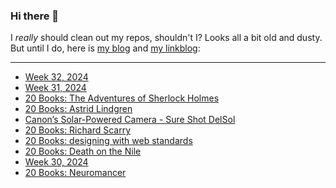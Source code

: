 ### Hi there 👋

I _really_ should clean out my repos, shouldn't I? Looks all a bit old and dusty. But until I do, here is [my blog](https://lostfocus.de/) and [my linkblog](https://dominikschwind.com/links):

--- 

<!-- POST-LIST:START -->
- [Week 32, 2024](https://lostfocus.de/2024/08/12/week-32-2024/)
- [Week 31, 2024](https://lostfocus.de/2024/08/06/week-31-2024/)
- [20 Books: The Adventures of Sherlock Holmes](https://lostfocus.de/2024/08/02/20-books-the-adventures-of-sherlock-holmes/)
- [20 Books: Astrid Lindgren](https://lostfocus.de/2024/08/01/20-books-astrid-lindgren/)
- [Canon’s Solar-Powered Camera - Sure Shot DelSol](https://www.youtube.com/watch?v=MDcpKXHjd2Q)
- [20 Books: Richard Scarry](https://lostfocus.de/2024/07/31/20-books-richard-scarry/)
- [20 Books: designing with web standards](https://lostfocus.de/2024/07/30/20-books-designing-with-web-standards/)
- [20 Books: Death on the Nile](https://lostfocus.de/2024/07/29/20-books-death-on-the-nile/)
- [Week 30, 2024](https://lostfocus.de/2024/07/28/week-30-2024/)
- [20 Books: Neuromancer](https://lostfocus.de/2024/07/28/20-books-neuromancer/)
<!-- POST-LIST:END -->

<!--
**lostfocus/lostfocus** is a ✨ _special_ ✨ repository because its `README.md` (this file) appears on your GitHub profile.

Here are some ideas to get you started:

- 🔭 I’m currently working on ...
- 🌱 I’m currently learning ...
- 👯 I’m looking to collaborate on ...
- 🤔 I’m looking for help with ...
- 💬 Ask me about ...
- 📫 How to reach me: ...
- 😄 Pronouns: ...
- ⚡ Fun fact: ...
-->
